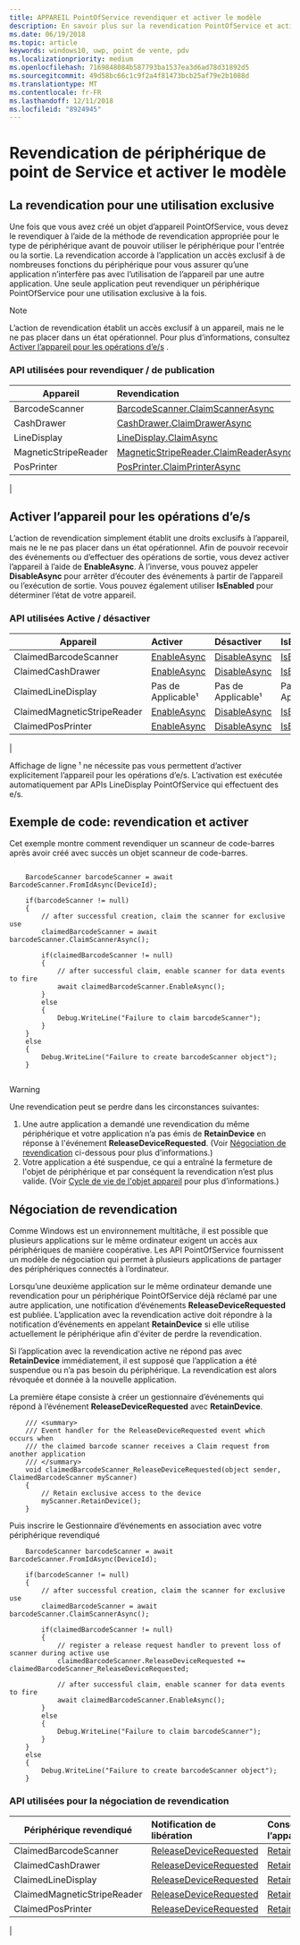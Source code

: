 ```yaml
---
title: APPAREIL PointOfService revendiquer et activer le modèle
description: En savoir plus sur la revendication PointOfService et activer le modèle
ms.date: 06/19/2018
ms.topic: article
keywords: windows10, uwp, point de vente, pdv
ms.localizationpriority: medium
ms.openlocfilehash: 7169848084b587793ba1537ea3d6ad78d31892d5
ms.sourcegitcommit: 49d58bc66c1c9f2a4f81473bcb25af79e2b1088d
ms.translationtype: MT
ms.contentlocale: fr-FR
ms.lasthandoff: 12/11/2018
ms.locfileid: "8924945"
---
```

# <a name="point-of-service-device-claim-and-enable-model"></a>Revendication de périphérique de point de Service et activer le modèle

## <a name="claiming-for-exclusive-use"></a>La revendication pour une utilisation exclusive

Une fois que vous avez créé un objet d’appareil PointOfService, vous devez le revendiquer à l’aide de la méthode de revendication appropriée pour le type de périphérique avant de pouvoir utiliser le périphérique pour l'entrée ou la sortie.  La revendication accorde à l’application un accès exclusif à de nombreuses fonctions du périphérique pour vous assurer qu’une application n’interfère pas avec l’utilisation de l’appareil par une autre application.  Une seule application peut revendiquer un périphérique PointOfService pour une utilisation exclusive à la fois. 

> [!Note]
> L’action de revendication établit un accès exclusif à un appareil, mais ne le ne pas placer dans un état opérationnel.  Pour plus d’informations, consultez [Activer l’appareil pour les opérations d’e/s](#Enable-device-for-I/O-operations) .

### <a name="apis-used-to-claim--release"></a>API utilisées pour revendiquer / de publication

|Appareil|Revendication | Release | 
|-|:-|:-|
|BarcodeScanner | [BarcodeScanner.ClaimScannerAsync](https://docs.microsoft.com/uwp/api/windows.devices.pointofservice.barcodescanner.claimscannerasync) | [ClaimedBarcodeScanner.Close](https://docs.microsoft.com/uwp/api/windows.devices.pointofservice.claimedbarcodescanner.close) |
|CashDrawer | [CashDrawer.ClaimDrawerAsync](https://docs.microsoft.com/uwp/api/windows.devices.pointofservice.cashdrawer.claimdrawerasync) | [ClaimedCashDrawer.Close](https://docs.microsoft.com/uwp/api/windows.devices.pointofservice.claimedcashdrawer.close) | 
|LineDisplay | [LineDisplay.ClaimAsync](https://docs.microsoft.com/uwp/api/windows.devices.pointofservice.linedisplay.claimasync) |  [ClaimedineDisplay.Close](https://docs.microsoft.com/uwp/api/windows.devices.pointofservice.claimedlinedisplay.close) | 
|MagneticStripeReader | [MagneticStripeReader.ClaimReaderAsync](https://docs.microsoft.com/uwp/api/windows.devices.pointofservice.magneticstripereader.claimreaderasync) |  [ClaimedMagneticStripeReader.Close](https://docs.microsoft.com/uwp/api/windows.devices.pointofservice.claimedmagneticstripereader.close) | 
|PosPrinter | [PosPrinter.ClaimPrinterAsync](https://docs.microsoft.com/uwp/api/windows.devices.pointofservice.posprinter.claimprinterasync) |  [ClaimedPosPrinter.Close](https://docs.microsoft.com/uwp/api/windows.devices.pointofservice.claimedposprinter.close) | 
 | 

## <a name="enable-device-for-io-operations"></a>Activer l’appareil pour les opérations d’e/s

L’action de revendication simplement établit une droits exclusifs à l’appareil, mais ne le ne pas placer dans un état opérationnel.  Afin de pouvoir recevoir des événements ou d’effectuer des opérations de sortie, vous devez activer l’appareil à l’aide de **EnableAsync**.  À l’inverse, vous pouvez appeler **DisableAsync** pour arrêter d’écouter des événements à partir de l’appareil ou l’exécution de sortie.  Vous pouvez également utiliser **IsEnabled** pour déterminer l’état de votre appareil.

### <a name="apis-used-enable--disable"></a>API utilisées Active / désactiver

| Appareil | Activer | Désactiver | IsEnabled? |
|-|:-|:-|:-|
|ClaimedBarcodeScanner | [EnableAsync](https://docs.microsoft.com/uwp/api/windows.devices.pointofservice.claimedbarcodescanner.enableasync) | [DisableAsync](https://docs.microsoft.com/uwp/api/windows.devices.pointofservice.claimedbarcodescanner.disableasync) | [IsEnabled](https://docs.microsoft.com/uwp/api/windows.devices.pointofservice.claimedbarcodescanner.isenabled) | 
|ClaimedCashDrawer | [EnableAsync](https://docs.microsoft.com/uwp/api/windows.devices.pointofservice.claimedcashdrawer.enableasync) | [DisableAsync](https://docs.microsoft.com/uwp/api/windows.devices.pointofservice.claimedcashdrawer.disableasync) | [IsEnabled](https://docs.microsoft.com/uwp/api/windows.devices.pointofservice.claimedcashdrawer.isenabled) |
|ClaimedLineDisplay | Pas de Applicable¹ | Pas de Applicable¹ | Pas de Applicable¹ | 
|ClaimedMagneticStripeReader | [EnableAsync](https://docs.microsoft.com/uwp/api/windows.devices.pointofservice.claimedmagneticstripereader.enableasync) | [DisableAsync](https://docs.microsoft.com/uwp/api/windows.devices.pointofservice.claimedmagneticstripereader.disableasync) | [IsEnabled](https://docs.microsoft.com/uwp/api/windows.devices.pointofservice.claimedmagneticstripereader.isenabled) |  
|ClaimedPosPrinter | [EnableAsync](https://docs.microsoft.com/uwp/api/windows.devices.pointofservice.claimedposprinter.enableasync) | [DisableAsync](https://docs.microsoft.com/uwp/api/windows.devices.pointofservice.claimedposprinter.disableasyc) | [IsEnabled](https://docs.microsoft.com/uwp/api/windows.devices.pointofservice.claimedposprinter.isenabled) |
|

Affichage de ligne ¹ ne nécessite pas vous permettent d’activer explicitement l’appareil pour les opérations d’e/s.  L’activation est exécutée automatiquement par APIs LineDisplay PointOfService qui effectuent des e/s.

## <a name="code-sample-claim-and-enable"></a>Exemple de code: revendication et activer

Cet exemple montre comment revendiquer un scanneur de code-barres après avoir créé avec succès un objet scanneur de code-barres.

```Csharp

    BarcodeScanner barcodeScanner = await BarcodeScanner.FromIdAsync(DeviceId);

    if(barcodeScanner != null)
    {
        // after successful creation, claim the scanner for exclusive use 
        claimedBarcodeScanner = await barcodeScanner.ClaimScannerAsync();

        if(claimedBarcodeScanner != null)
        {
            // after successful claim, enable scanner for data events to fire
            await claimedBarcodeScanner.EnableAsync();
        }
        else
        {
            Debug.WriteLine("Failure to claim barcodeScanner");
        }
    }
    else
    {
        Debug.WriteLine("Failure to create barcodeScanner object");
    }
    
```

> [!Warning]
> Une revendication peut se perdre dans les circonstances suivantes:
> 1. Une autre application a demandé une revendication du même périphérique et votre application n’a pas émis de **RetainDevice** en réponse à l'événement **ReleaseDeviceRequested**.  (Voir [Négociation de revendication](#Claim-negotiation) ci-dessous pour plus d’informations.)
> 2. Votre application a été suspendue, ce qui a entraîné la fermeture de l'objet de périphérique et par conséquent la revendication n’est plus valide. (Voir [Cycle de vie de l'objet appareil](pos-basics-deviceobject.md#device-object-lifecycle) pour plus d’informations.)


## <a name="claim-negotiation"></a>Négociation de revendication

Comme Windows est un environnement multitâche, il est possible que plusieurs applications sur le même ordinateur exigent un accès aux périphériques de manière coopérative.  Les API PointOfService fournissent un modèle de négociation qui permet à plusieurs applications de partager des périphériques connectés à l’ordinateur.

Lorsqu’une deuxième application sur le même ordinateur demande une revendication pour un périphérique PointOfService déjà réclamé par une autre application, une notification d’événements **ReleaseDeviceRequested** est publiée. L’application avec la revendication active doit répondre à la notification d’événements en appelant **RetainDevice** si elle utilise actuellement le périphérique afin d'éviter de perdre la revendication. 

Si l’application avec la revendication active ne répond pas avec **RetainDevice** immédiatement, il est supposé que l’application a été suspendue ou n’a pas besoin du périphérique. La revendication est alors révoquée et donnée à la nouvelle application. 

La première étape consiste à créer un gestionnaire d’événements qui répond à l’événement **ReleaseDeviceRequested** avec **RetainDevice**.  

```Csharp
    /// <summary>
    /// Event handler for the ReleaseDeviceRequested event which occurs when 
    /// the claimed barcode scanner receives a Claim request from another application
    /// </summary>
    void claimedBarcodeScanner_ReleaseDeviceRequested(object sender, ClaimedBarcodeScanner myScanner)
    {
        // Retain exclusive access to the device
        myScanner.RetainDevice();
    }
```

Puis inscrire le Gestionnaire d’événements en association avec votre périphérique revendiqué

```Csharp
    BarcodeScanner barcodeScanner = await BarcodeScanner.FromIdAsync(DeviceId);

    if(barcodeScanner != null)
    {
        // after successful creation, claim the scanner for exclusive use 
        claimedBarcodeScanner = await barcodeScanner.ClaimScannerAsync();

        if(claimedBarcodeScanner != null)
        {
            // register a release request handler to prevent loss of scanner during active use
            claimedBarcodeScanner.ReleaseDeviceRequested += claimedBarcodeScanner_ReleaseDeviceRequested;

            // after successful claim, enable scanner for data events to fire
            await claimedBarcodeScanner.EnableAsync();          
        }
        else
        {
            Debug.WriteLine("Failure to claim barcodeScanner");
        }
    }
    else
    {
        Debug.WriteLine("Failure to create barcodeScanner object");
    }
```



### <a name="apis-used-for-claim-negotiation"></a>API utilisées pour la négociation de revendication

|Périphérique revendiqué|Notification de libération| Conserver l’appareil |
|-|:-|:-|
|ClaimedBarcodeScanner | [ReleaseDeviceRequested](https://docs.microsoft.com/uwp/api/windows.devices.pointofservice.claimedbarcodescanner.releasedevicerequested) | [RetainDevice](https://docs.microsoft.com/uwp/api/windows.devices.pointofservice.claimedbarcodescanner.retaindevice)
|ClaimedCashDrawer | [ReleaseDeviceRequested](https://docs.microsoft.com/uwp/api/windows.devices.pointofservice.claimedcashdrawer.releasedevicerequested) | [RetainDevice](https://docs.microsoft.com/uwp/api/windows.devices.pointofservice.claimedcashdrawer.retaindevice)
|ClaimedLineDisplay | [ReleaseDeviceRequested](https://docs.microsoft.com/uwp/api/windows.devices.pointofservice.claimedlinedisplay.releasedevicerequested) | [RetainDevice](https://docs.microsoft.com/uwp/api/windows.devices.pointofservice.claimedlinedisplay.retaindevice)
|ClaimedMagneticStripeReader | [ReleaseDeviceRequested](https://docs.microsoft.com/uwp/api/windows.devices.pointofservice.claimedmagneticstripereader.releasedevicerequested) | [RetainDevice](https://docs.microsoft.com/uwp/api/windows.devices.pointofservice.claimedlinedisplay.retaindevice)
|ClaimedPosPrinter | [ReleaseDeviceRequested](https://docs.microsoft.com/uwp/api/windows.devices.pointofservice.claimedposprinter.releasedevicerequested) | [RetainDevice](https://docs.microsoft.com/uwp/api/windows.devices.pointofservice.claimedposprinter.retaindevice)
|
